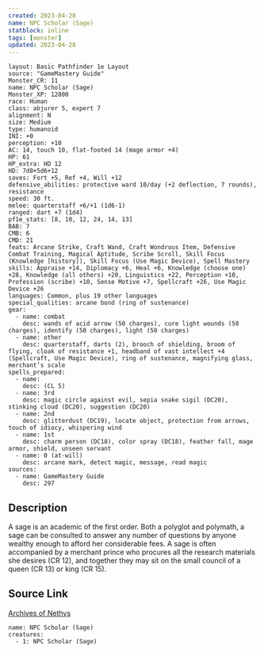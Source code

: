 ```yaml
---
created: 2023-04-28
name: NPC Scholar (Sage)
statblock: inline
tags: [monster]
updated: 2023-04-28
---
```

```statblock
layout: Basic Pathfinder 1e Layout
source: "GameMastery Guide"
Monster_CR: 11
name: NPC Scholar (Sage)
Monster_XP: 12800
race: Human
class: abjurer 5, expert 7
alignment: N
size: Medium
type: humanoid
INI: +0
perception: +10
AC: 14, touch 10, flat-footed 14 (mage armor +4)
HP: 61
HP_extra: HD 12
HD: 7d8+5d6+12
saves: Fort +5, Ref +4, Will +12
defensive_abilities: protective ward 10/day (+2 deflection, 7 rounds), resistance
speed: 30 ft.
melee: quarterstaff +6/+1 (1d6-1)
ranged: dart +7 (1d4)
pf1e_stats: [8, 10, 12, 24, 14, 13]
BAB: 7
CMB: 6
CMD: 21
feats: Arcane Strike, Craft Wand, Craft Wondrous Item, Defensive Combat Training, Magical Aptitude, Scribe Scroll, Skill Focus (Knowledge [history]), Skill Focus (Use Magic Device), Spell Mastery
skills: Appraise +14, Diplomacy +6, Heal +6, Knowledge (choose one) +28, Knowledge (all others) +20, Linguistics +22, Perception +10, Profession (scribe) +10, Sense Motive +7, Spellcraft +26, Use Magic Device +26
languages: Common, plus 19 other languages
special_qualities: arcane bond (ring of sustenance)
gear:
  - name: combat
    desc: wands of acid arrow (50 charges), cure light wounds (50 charges), identify (50 charges), light (50 charges)
  - name: other
    desc: quarterstaff, darts (2), brooch of shielding, broom of flying, cloak of resistance +1, headband of vast intellect +4 (Spellcraft, Use Magic Device), ring of sustenance, magnifying glass, merchant’s scale
spells_prepared:
  - name:
    desc: (CL 5)
  - name: 3rd
    desc: magic circle against evil, sepia snake sigil (DC20), stinking cloud (DC20), suggestion (DC20)
  - name: 2nd
    desc: glitterdust (DC19), locate object, protection from arrows, touch of idiocy, whispering wind
  - name: 1st
    desc: charm person (DC18), color spray (DC18), feather fall, mage armor, shield, unseen servant
  - name: 0 (at-will)
    desc: arcane mark, detect magic, message, read magic
sources:
  - name: GameMastery Guide
    desc: 297
```
## Description
A sage is an academic of the first order. Both a polyglot and polymath, a sage can be consulted to answer any number of questions by anyone wealthy enough to afford her considerable fees. A sage is often accompanied by a merchant prince who procures all the research materials she desires (CR 12), and together they may sit on the small council of a queen (CR 13) or king (CR 15).
## Source Link
[Archives of Nethys](https://aonprd.com/NPCDisplay.aspx?ItemName=Scholar%20(Sage))
```encounter-table
name: NPC Scholar (Sage)
creatures:
  - 1: NPC Scholar (Sage)
```
